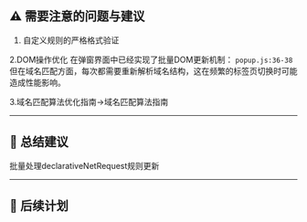 ## ⚠️ 需要注意的问题与建议

1. 自定义规则的严格格式验证

2.DOM操作优化
在弹窗界面中已经实现了批量DOM更新机制： `popup.js:36-38`
但在域名匹配方面，每次都需要重新解析域名结构，这在频繁的标签页切换时可能造成性能影响。

3.域名匹配算法优化指南→域名匹配算法指南

---

## 📌 总结建议

批量处理declarativeNetRequest规则更新


---

## 📝 后续计划
